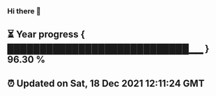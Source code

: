 ### Hi there 👋
⏳ Year progress { ████████████████████████████▁▁ } 96.30 %
---
⏰ Updated on Sat, 18 Dec 2021 12:11:24 GMT
---
